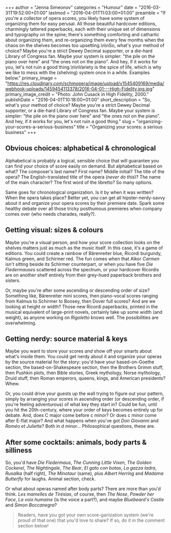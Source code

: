 +++
author = "Jenna Simeonov"
categories = "Humour"
date = "2016-03-31T19:52:00+01:00"
lastmod = "2016-04-01T11:03:00+01:00"
preamble = "If you're a collector of opera scores, you likely have some system of organizing them for easy perusal. All those beautiful hardcover editions, charmingly tattered paperbacks, each with their unique set of dimensions and typography on the spine; there's something comforting and cathartic about organizing them, and re-organizing them every few months when the chaos on the shelves becomes too upsetting.\n\nSo, what's your method of choice? Maybe you're a strict Dewey Decimal supporter, or a die-hard Library of Congress fan. Maybe your system is simpler: \"the pile on the piano over here\" and \"the ones not on the piano\". And hey, if it works for you, let's not ruin a good thing.\n\nVariety is the spice of life, which is why we like to mess with the (shelving) system once in a while. Examples below."
primary_image = "https://res.cloudinary.com/schmopera/image/upload/v1545409169/media/webhook-uploads/1459454113378/2016-04-01---High-Fidelity.jpg.jpg"
primary_image_credit = "Photo: John Cusack in High Fidelity, 2000."
publishDate = "2016-04-01T10:18:00+01:00"
short_description = "So, what&#039;s your method of choice? Maybe you&#039;re a strict Dewey Decimal supporter, or a die-hard Library of Congress fan. Maybe your system is simpler: &quot;the pile on the piano over here&quot; and &quot;the ones not on the piano&quot;. And hey, if it works for you, let&#039;s not ruin a good thing."
slug = "organizing-your-scores-a-serious-business"
title = "Organizing your scores: a serious business"
+++

## Obvious choices: alphabetical & chronological

Alphabetical is probably a logical, sensible choice that will guarantee you can find your choice of score easily on demand. But alphabetical based on what? The composer's last name? First name? Middle initial? The title of the opera? The English-translated title of the opera (*never do this*)? The name of the main character? The first word of the libretto? So many options.

Same goes for chronological organization. Is it by when it was written? When the opera takes place? Better yet, you can get all hipster-nerdy-savvy about it and organize your opera scores by their premiere date. Spark some healthy debate over all those tricky posthumous premieres when company comes over (who needs charades, really?).

## Getting visual: sizes & colours

Maybe you're a visual person, and how your score collection looks on the shelves matters just as much as the music itself. In this case, it's a game of editions. You could create a rainbow of Bärenreiter blue, Ricordi burgundy, Kalmus green, and Schirmer red. The fun comes when that Alkor *Carmen* isn't sitting beside its Schirmer counterpart, or when you have five *Die Fledermauses* scattered across the spectrum, or your hardcover Ricordis are on another shelf entirely from their grey-hued paperback brothers and sisters.

Or, maybe you're after some ascending or descending order of size? Something like, Bärenreiter mini scores, then piano-vocal scores ranging from Kalmus to Schirmer to Boosey, then Dover full scores? And are we looking at height or width? Those new Ricordi paperbacks, printed in the musical equivalent of large-print novels, certainly take up some width (and weight), as anyone working on *Rigoletto* knows well. The possibilities are overwhelming.

## Getting nerdy: source material & keys

Maybe you want to store your scores *and* show off your smarts about what's inside them. You could get nerdy about it and organize your operas by the source material for the story: you'd have your based-on-Goethe section, the based-on-Shakespeare section, then the Brothers Grimm stuff, then Pushkin plots, then Bible stories, Greek mythology, Norse mythology, Druid stuff, then Roman emperors, queens, kings, and American presidents? Whew.

Or, you could drive your guests up the wall trying to figure out your pattern, simply by arranging your scores in ascending order (or descending order, if you're feeling adventurous) of what key they start in? Could be fun, until you hit the 20th-century, where your order of keys becomes entirely up for debate. And, does C major come before c minor? Or does c minor come after E-flat major? And what happens when you've got *Don Giovanni* and *Roméo et Juliette*? Both in d minor... Philosophical questions, these are.

## After some cocktails: animals, body parts & silliness

So, you'd have *Die Fledermaus*, *The Cunning Little Vixen*, *The Golden Cockerel*, *The Nightingale*, *The Bear*, *El gato con botas*, *La gazza ladra*, *Rusalka* (half right), *The Minotaur* (same), plus *Albert Herring* and *Madama Butterfly* for laughs. Animal section, check.

Or what about operas named after body parts? There are more than you'd think. *Les mamelles de Tirésias*, of course, then *The Nose*, *Powder her Face*, *La voix humaine* (is the voice a part?), and maybe *Bluebeard's Castle* and *Simon Boccanegra*?

>Readers, have you got your own score-ganization system (we're proud of that one) that you'd love to share? If so, do it in the comment section below!
